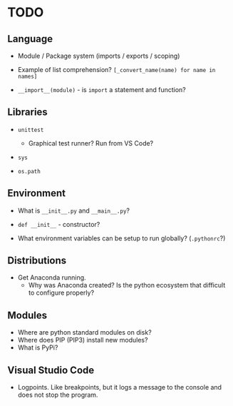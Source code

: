 # TODO

## Language

* Module / Package system (imports / exports / scoping)

* Example of list comprehension?
    `[_convert_name(name) for name in names]`

* `__import__(module)` - is `import` a statement and function?

## Libraries

* `unittest`
  * Graphical test runner? Run from VS Code?

* `sys`
* `os.path`

## Environment

* What is `__init__.py` and `__main__.py`?
* `def __init__` - constructor?

* What environment variables can be setup to run globally? (`.pythonrc`?)

## Distributions

* Get Anaconda running.
  * Why was Anaconda created? Is the python ecosystem that difficult to configure properly?

## Modules

* Where are python standard modules on disk?
* Where does PIP (PIP3) install new modules?
* What is PyPi?

## Visual Studio Code

* Logpoints. Like breakpoints, but it logs a message to the console and does not stop the program.

